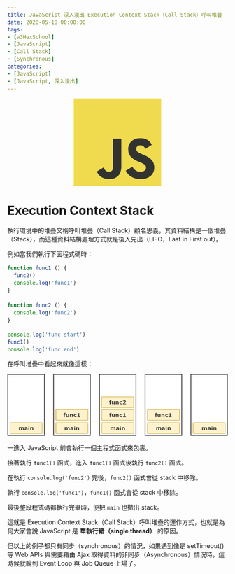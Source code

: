 ```yaml
---
title: JavaScript 深入淺出 Execution Context Stack（Call Stack）呼叫堆疊
date: 2020-05-18 00:00:00
tags:
- [w3HexSchool]
- [JavaScript]
- [Call Stack]
- [Synchronous]
categories: 
- [JavaScript]
- [JavaScript, 深入淺出]
---
```


<div style="display:flex;justify-content:center;">
  <img style="object-fit:cover;" src='/images/JavaScript/JavaScript-logo.png' width='200px' height='200px' />
</div>

# Execution Context Stack
執行環境中的堆疊又稱呼叫堆疊（Call Stack）顧名思義，其資料結構是一個堆疊（Stack），而這種資料結構處理方式就是後入先出（LIFO，Last in First out）。

例如當我們執行下面程式碼時：

```js
function func1 () {
  func2()
  console.log('func1')
}

function func2 () {
  console.log('func2')
}

console.log('func start')
func1()
console.log('func end')
```

在呼叫堆疊中看起來就像這樣：

![Execution-Context-Stack.png](/images/JavaScript/Execution-Context-Stack.png)

一進入 JavaScript 前會執行一個主程式函式來包裹。

接著執行 `func1()` 函式，進入 `func1()` 函式後執行 `func2()` 函式。

在執行 `console.log('func2')` 完後，`func2()` 函式會從 stack 中移除。

執行 `console.log('func1')`，`func1()` 函式會從 stack 中移除。

最後整段程式碼都執行完畢時，便把 `main` 也拋出 stack。

這就是 Execution Context Stack（Call Stack）呼叫堆疊的運作方式，也就是為何大家會說 JavaScript 是 **單執行緒（single thread）** 的原因。

但以上的例子都只有同步（synchronous）的情況，如果遇到像是 setTimeout() 等 Web APIs 與需要藉由 Ajax 取得資料的非同步（Asynchronous）情況時，這時候就輪到 Event Loop 與 Job Queue 上場了。